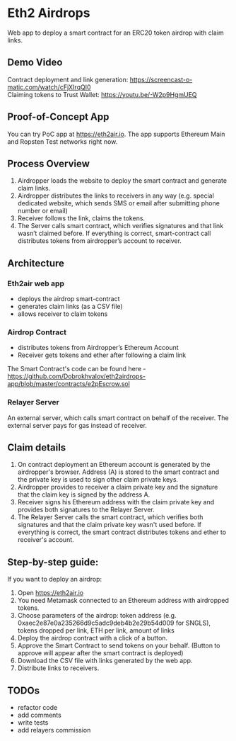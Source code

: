 # Eth2 Airdrops
Web app to deploy a smart contract for an ERC20 token airdrop with claim links.


## Demo Video

Contract deployment and link generation:  https://screencast-o-matic.com/watch/cFjXIrqQI0  
Claiming tokens to Trust Wallet: https://youtu.be/-W2p9HgmUEQ  

## Proof-of-Concept App
You can try PoC app at https://eth2air.io. The app supports Ethereum Main and Ropsten Test networks right now.


## Process Overview

1. Airdropper loads the website to deploy the smart contract and generate claim links.  
2. Airdropper distributes the links to receivers in any way (e.g. special dedicated website, which sends SMS or email after submitting phone number or email)  
3. Receiver follows the link, claims the tokens.  
4. The Server calls smart contract, which verifies signatures and that link wasn’t claimed before. If everything is correct, smart-contract call distributes tokens from airdropper’s account to receiver.  


## Architecture

### Eth2air web app
 - deploys the airdrop smart-contract
 - generates claim links (as a CSV file)  
 - allows receiver to claim tokens 


### Airdrop Contract  
 - distributes tokens from Airdropper’s Ethereum Account  
 - Receiver gets tokens and ether after following a claim link  

The Smart Contract's code can be found here -  https://github.com/Dobrokhvalov/eth2airdrops-app/blob/master/contracts/e2pEscrow.sol

### Relayer Server
 An external server, which calls smart contract on behalf of the receiver. The external server pays for gas instead of receiver.

## Claim details

1. On contract deployment an Ethereum account is generated by the airdropper's browser. Address (A) is stored to the smart contract and the private key is used to sign other claim private keys.  
2. Airdropper provides to receiver a claim private key and the signature that the claim key is signed by the address A.
3. Receiver signs his Ethereum address with the claim private key and provides both signatures to the Relayer Server. 
4. The Relayer Server calls the smart contract, which verifies both signatures and that the claim private key wasn't used before. 
If everything is correct, the smart contract distributes tokens and ether to receiver's account. 


## Step-by-step guide:

If you want to deploy an airdrop:  

1. Open https://eth2air.io  
2. You need Metamask connected to an Ethereum address with airdropped tokens.  
3. Choose parameters of the airdrop: token address (e.g. 0xaec2e87e0a235266d9c5adc9deb4b2e29b54d009 for SNGLS), tokens dropped per link, ETH per link, amount of links    
4. Deploy the airdrop contract with a click of a button.  
5. Approve the Smart Contract to send tokens on your behalf. (Button to approve will appear after the smart contract is deployed)  
6. Download the CSV file with links generated by the web app.  
7. Distribute links to receivers.  

## TODOs
- refactor code
- add comments 
- write tests
- add relayers commission
